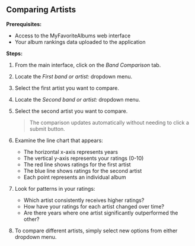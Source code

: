 ## Comparing Artists <!-- {docsify-ignore} -->

**Prerequisites:**

- Access to the MyFavoriteAlbums web interface
- Your album rankings data uploaded to the application

**Steps:**

1. From the main interface, click on the _Band Comparison_ tab.

2. Locate the _First band or artist:_ dropdown menu.

3. Select the first artist you want to compare.

4. Locate the _Second band or artist:_ dropdown menu.

5. Select the second artist you want to compare.

   > The comparison updates automatically without needing to click a submit button.

6. Examine the line chart that appears:

   - The horizontal x-axis represents years
   - The vertical y-axis represents your ratings (0-10)
   - The red line shows ratings for the first artist
   - The blue line shows ratings for the second artist
   - Each point represents an individual album

7. Look for patterns in your ratings:

   - Which artist consistently receives higher ratings?
   - How have your ratings for each artist changed over time?
   - Are there years where one artist significantly outperformed the other?

8. To compare different artists, simply select new options from either dropdown menu.
